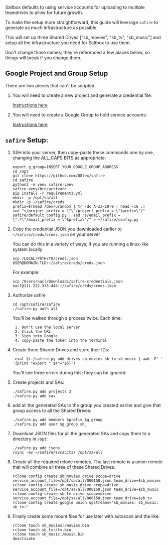 Saltbox defaults to using service accounts for uploading to multiple teamdrives to allow for future growth.

To make the setup more straightforward, this guide will leverage `safire` to generate as much infrastructure as possible.

This will set up three Shared Drives ["sb_movies", "sb_tv", "sb_music"] and setup all the infrastructure you need for Saltbox to use them.

Don't change those names; they're referenced a few places below, so things will break if you change them.

## Google Project and Group Setup

There are two pieces that can't be scripted.

1. You will need to create a new project and generate a credential file:

    [Instructions here](../reference/google-project-setup.md)

2. You will need to create a Google Group to hold service accounts:

    [Instructions here](../reference/google-group-setup.md)

## `safire` Setup:

1. SSH into your server, then copy-paste these commands one by one, changing the ALL_CAPS BITS as appropriate:

    ```
    export g_group=INSERT_YOUR_GOOGLE_GROUP_ADDRESS
    cd /opt
    git clone https://github.com/88lex/safire
    cd safire
    python3 -m venv safire-venv
    safire-venv/bin/activate
    pip install -r requirements.yml
    mkdir -p /opt/sa/all
    mkdir -p ~/safire/creds
    prefix=$(head /dev/urandom | tr -dc A-Za-z0-9 | head -c6 ;)
    sed "s/project_prefix = \"\"/project_prefix = \"$prefix\"/" safire/default_config.py | sed "s/email_prefix = \".*\"/email_prefix = \"$prefix\"/" > ~/safire/config.py
    ```

1. Copy the credential JSON you downloaded earlier to `~/safire/creds/creds.json` on your server
   
    You can do this in a variety of ways; if you are running a linux-like system locally

    ```
    scp /LOCAL/PATH/TO/creds.json USER@DOMAIN.TLD:~/safire/creds/creds.json
    ```

    For example:
   
    ```
    scp /Users/nacl/Downloads/safire-credentials.json nacl@111.222.333.444:~/safire/creds/creds.json
    ``` 

2. Authorize safire

    ```
    cd /opt/safire/safire
    ./safire.py auth all
    ```

    You'll be walked through a process twice.  Each time:

        1. Don't use the local server
        2. Click the URL
        3. Sign into Google
        4. copy-paste the token into the terminal

3. Create three Shared Drives and store their IDs:

    ```
     eval $(./safire.py add drives sb_movies sb_tv sb_music | awk -F' ' '{print "export " $4"="$6}')
    ```

    You'll see three errors during this; they can be ignored.

4. Create projects and SAs:

    ```
    ./safire.py add projects 3
    ./safire.py add sas
    ```

5. add all the generated SAs to the group you created earlier and give that group access to all the Shared Drives:

    ```
    ./safire.py add members $prefix $g_group
    ./safire.py add user $g_group sb_
    ```

6. Download JSON files for all the generated SAs and copy them to a directory in `/opt`:

    ```
    ./safire.py add jsons
    rsync -av ~/safire/svcaccts/ /opt/sa/all
    ```

7. Create all the required rclone remotes.  The last remote is a union remote that will combine all three of these Shared Drives.

    ```
    rclone config create sb_movies drive scope=drive service_account_file=/opt/sa/all/000150.json team_drive=$sb_movies
    rclone config create sb_music drive scope=drive service_account_file=/opt/sa/all/000150.json team_drive=$sb_music
    rclone config create sb_tv drive scope=drive service_account_file=/opt/sa/all/000150.json team_drive=$sb_tv
    rclone config create google union upstreams="sb_movies: sb_music: sb_tv:"
    ```

8. Finally create some mount files for use later with autoscan and the like.

    ```
    rclone touch sb_movies:/movies.bin
    rclone touch sb_tv:/tv.bin
    rclone touch sb_music:/music.bin
    deactivate
    ```
